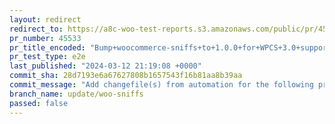```yaml
---
layout: redirect
redirect_to: https://a8c-woo-test-reports.s3.amazonaws.com/public/pr/45533/e2e/index.html
pr_number: 45533
pr_title_encoded: "Bump+woocommerce-sniffs+to+1.0.0+for+WPCS+3.0+support"
pr_test_type: e2e
last_published: "2024-03-12 21:19:08 +0000"
commit_sha: 28d7193e6a67627808b1657543f16b81aa8b39aa
commit_message: "Add changefile(s) from automation for the following project(s): wooco…"
branch_name: update/woo-sniffs
passed: false
---
```

